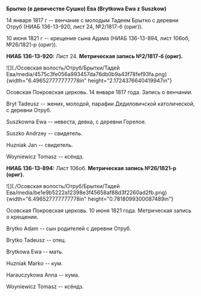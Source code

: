 **Брытко (в девичестве Сушко) Ева (Brytkowa Ewa z Suszkow)**

14 января 1817 г -- венчание с молодым Тадеем Брытко с деревни Отруб
(НИАБ 136-13-920, лист 24, №2/1817-б (ориг)).

10 июня 1821 г -- крещение сына Адама (НИАБ 136-13-894, лист 106об,
№26/1821-р (ориг)).

**НИАБ 136-13-920:** Лист 24. **Метрическая запись №2/1817-б (ориг).**

![](./Осовская волость/Отруб/Брытки/Тадей Ева/media/4575c3fe056a993457da78db0b9a43f78fef93fa.png){width="6.496527777777778in"
height="2.1724376640419947in"}

Осовская Покровская церковь. 14 января 1817 года. Запись о венчании.

Bryt Tadeusz -- жених, молодой, парафии Дедиловичской католической, с
деревни Отруб.

Suszkowna Ewa -- невеста, девка, с деревни Горелое.

Suszko Andrzey -- свидетель.

Huzniak Jan -- свидетель.

Woyniewicz Tomasz -- ксёндз.

**НИАБ 136-13-894:** Лист 106об. **Метрическая запись №26/1821-р
(ориг).**

![](./Осовская волость/Отруб/Брытки/Тадей Ева/media/be1e9b5222a12398e3f45658af88d3f2260ad2fb.png){width="6.496527777777778in"
height="0.7818099300087489in"}

Осовская Покровская церковь. 10 июня 1821 года. Метрическая запись о
крещении.

Brytko Adam -- сын родителей с деревни Отруб.

Brytko Tadeusz -- отец.

Brytkowa Ewa -- мать.

Huzniak Marko -- кум.

Harauczykowa Anna -- кума.

Woyniewicz Tomasz -- ксёндз.
